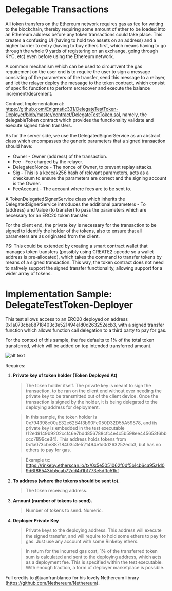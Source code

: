 # Delegable Transactions

All token transfers on the Ethereum network requires gas as fee for writing to the blockchain, thereby requiring some amount of ether to be loaded into an Ethereum address before any token transactions could take place. This creates a confusing UI (having to hold two assets on an address) and a higher barrier to entry (having to buy ethers first, which means having to go through the whole 9 yards of registering on an exchange, going through KYC, etc) even before using the Ethereum network.

A common mechanism which can be used to circumvent the gas requirement on the user end is to require the user to sign a message consisting of the parameters of the transfer, send this message to a relayer, and let the relayer deploy the message to the token contract, which consist of specific functions to perform ercrecover and execute the balance increment/decrement.

Contract Implementation at: https://github.com/Enigmatic331/DelegateTestToken-Deployer/blob/master/contract/DelegateTestToken.sol, namely, the delegableToken contract which provides the functionality validate and execute signed token transfers.

As for the server side, we use the DelegatedSignerService as an abstract class which encompasses the generic parameters that a signed transaction should have:
* Owner - Owner (address) of the transaction.
* Fee - Fee charged by the relayer.
* DelegatedNonce - The nonce of Owner, to prevent replay attacks.
* Sig - This is a keccak256 hash of relevant parameters, acts as a checksum to ensure the parameters are correct and the signing account is the Owner.
* FeeAccount - The account where fees are to be sent to.

A TokenDelegatedSignerService class which inherits the DelegatedSignerService introduces the additional parameters - To (address) and Value (to transfer) to pass the parameters which are necessary for an ERC20 token transfer.

For the client end, the private key is necessary for the transaction to be signed to identify the holder of the tokens, also to ensure that all parameters are as originated from the client.

PS: This could be extended by creating a smart contract wallet that manages token transfers (possibly using CREATE2 opcode so a wallet address is pre-allocated), which takes the command to transfer tokens by means of a signed transaction. This way, the token contract does not need to natively support the signed transfer functionality, allowing support for a wider array of tokens.


# Implementation Sample: DelegateTestToken-Deployer

This test allows access to an ERC20 deployed on address 0x1a073cbe88718403c3e521494e1d0d263252ecb3, with a signed transfer function which allows function call delegation to a third party to pay for gas.

For the context of this sample, the fee defaults to 1% of the total token transferred, which will be added on top intended transferred amount.

![alt text](https://pictr.com/images/2018/07/14/tauU1.md.png)

Requires:
1. **Private key of token holder (Token Deployed At)**
   >The token holder itself. The private key is meant to sign the transaction, to be ran on the client end without ever needing the private key to be transmitted out of the client device. Once the transaction is signed by the holder, it is being delegated to the deploying address for deployment.
   
   >In this sample, the token holder is 0x794398c00aE32e62B4f3b90Fe050D32D55A59878, and its private key is embedded in the test executable (12ed9149b9202ccf46e7bdd856788cfc4e4c5b598ee445653f6bbccc7899ce84). This address holds tokens from 0x1a073cbe88718403c3e521494e1d0d263252ecb3, but has no ethers to pay for gas.
   
   > Example tx: https://rinkeby.etherscan.io/tx/0x5e5051062f0df5b1cb6ca95a1d09d6f86543bb5cab72dd4d1b1773e5dffc51bf


2. **To address (where the tokens should be sent to).**
   >The token receiving address.


3. **Amount (number of tokens to send).**
   >Number of tokens to send. Numeric.


4. **Deployer Private Key**
   >Private keys to the deploying address. This address will execute the signed transfer, and will require to hold some ethers to pay for gas. Just use any account with some Rinkeby ethers.
   
   >In return for the incurred gas cost, 1% of the transferred token sum is calculated and sent to the deploying address, which acts as a deployment fee. This is specified within the test executable. With enough traction, a form of deployer marketplace is possible.




Full credits to @juanfranblanco for his lovely Nethereum library (https://github.com/Nethereum/Nethereum). 
